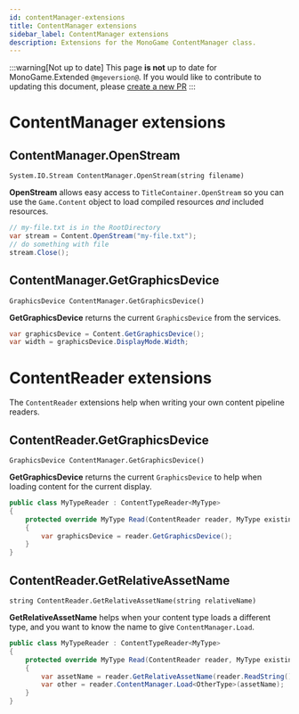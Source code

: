 ```yaml
---
id: contentManager-extensions
title: ContentManager extensions
sidebar_label: ContentManager extensions
description: Extensions for the MonoGame ContentManager class.
---
```


:::warning[Not up to date]
This page **is not** up to date for MonoGame.Extended `@mgeversion@`.  If you would like to contribute to updating this document, please [create a new PR](https://github.com/craftworkgames/craftworkgames.github.io/pulls)
:::

# ContentManager extensions

## ContentManager.OpenStream

`System.IO.Stream ContentManager.OpenStream(string filename)`

**OpenStream** allows easy access to `TitleContainer.OpenStream` so you can use the `Game.Content` object to load compiled resources *and* included resources.

```csharp
// my-file.txt is in the RootDirectory
var stream = Content.OpenStream("my-file.txt");
// do something with file
stream.Close();
```

## ContentManager.GetGraphicsDevice

`GraphicsDevice ContentManager.GetGraphicsDevice()`

**GetGraphicsDevice** returns the current `GraphicsDevice` from the services.

```csharp
var graphicsDevice = Content.GetGraphicsDevice();
var width = graphicsDevice.DisplayMode.Width;
```

# ContentReader extensions

The `ContentReader` extensions help when writing your own content pipeline readers.

## ContentReader.GetGraphicsDevice

`GraphicsDevice ContentManager.GetGraphicsDevice()`

**GetGraphicsDevice** returns the current `GraphicsDevice` to help when loading content for the current display.

```csharp
public class MyTypeReader : ContentTypeReader<MyType> 
{
    protected override MyType Read(ContentReader reader, MyType existingInstance)
    {
        var graphicsDevice = reader.GetGraphicsDevice();
    }
}
```

## ContentReader.GetRelativeAssetName

`string ContentReader.GetRelativeAssetName(string relativeName)`

**GetRelativeAssetName** helps when your content type loads a different type, and you want to know the name to give `ContentManager.Load`.


```csharp
public class MyTypeReader : ContentTypeReader<MyType> 
{
    protected override MyType Read(ContentReader reader, MyType existingInstance)
    {
        var assetName = reader.GetRelativeAssetName(reader.ReadString());
        var other = reader.ContentManager.Load<OtherType>(assetName);
    }
}
```

